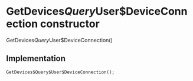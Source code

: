 


# GetDevices$Query$User$DeviceConnection constructor







GetDevices$Query$User$DeviceConnection()





## Implementation

```dart
GetDevices$Query$User$DeviceConnection();
```







